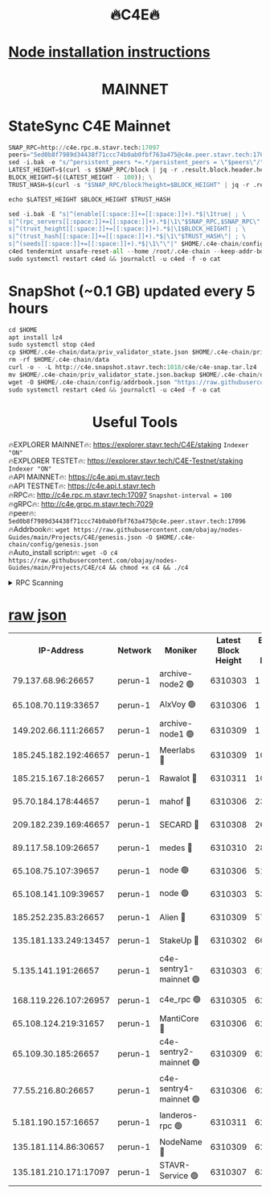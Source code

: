 <h1 align="center"> 🔥C4E🔥</h1>

[Node installation instructions](https://github.com/obajay/nodes-Guides/tree/main/Projects/C4E)
=

<h1 align="center"> MAINNET</h1>

# StateSync C4E Mainnet
```python
SNAP_RPC=http://c4e.rpc.m.stavr.tech:17097
peers="5ed0b8f7989d34438f71ccc74b0ab0fbf763a475@c4e.peer.stavr.tech:17096"
sed -i.bak -e "s/^persistent_peers *=.*/persistent_peers = \"$peers\"/" $HOME/.c4e-chain/config/config.toml
LATEST_HEIGHT=$(curl -s $SNAP_RPC/block | jq -r .result.block.header.height); \
BLOCK_HEIGHT=$((LATEST_HEIGHT - 100)); \
TRUST_HASH=$(curl -s "$SNAP_RPC/block?height=$BLOCK_HEIGHT" | jq -r .result.block_id.hash)

echo $LATEST_HEIGHT $BLOCK_HEIGHT $TRUST_HASH

sed -i.bak -E "s|^(enable[[:space:]]+=[[:space:]]+).*$|\1true| ; \
s|^(rpc_servers[[:space:]]+=[[:space:]]+).*$|\1\"$SNAP_RPC,$SNAP_RPC\"| ; \
s|^(trust_height[[:space:]]+=[[:space:]]+).*$|\1$BLOCK_HEIGHT| ; \
s|^(trust_hash[[:space:]]+=[[:space:]]+).*$|\1\"$TRUST_HASH\"| ; \
s|^(seeds[[:space:]]+=[[:space:]]+).*$|\1\"\"|" $HOME/.c4e-chain/config/config.toml
c4ed tendermint unsafe-reset-all --home /root/.c4e-chain --keep-addr-book
sudo systemctl restart c4ed && journalctl -u c4ed -f -o cat
```
# SnapShot (~0.1 GB) updated every 5 hours
```python
cd $HOME
apt install lz4
sudo systemctl stop c4ed
cp $HOME/.c4e-chain/data/priv_validator_state.json $HOME/.c4e-chain/priv_validator_state.json.backup
rm -rf $HOME/.c4e-chain/data
curl -o - -L http://c4e.snapshot.stavr.tech:1018/c4e/c4e-snap.tar.lz4 | lz4 -c -d - | tar -x -C $HOME/.c4e-chain --strip-components 2
mv $HOME/.c4e-chain/priv_validator_state.json.backup $HOME/.c4e-chain/data/priv_validator_state.json
wget -O $HOME/.c4e-chain/config/addrbook.json "https://raw.githubusercontent.com/obajay/nodes-Guides/main/Projects/C4E/addrbook.json"
sudo systemctl restart c4ed && journalctl -u c4ed -f -o cat
```
 <h1 align="center"> Useful Tools</h1>

🔥EXPLORER MAINNET🔥:  https://explorer.stavr.tech/C4E/staking            `Indexer "ON"` \
🔥EXPLORER TESTET🔥:   https://explorer.stavr.tech/C4E-Testnet/staking     `Indexer "ON"` \
🔥API MAINNET🔥:       https://c4e.api.m.stavr.tech \
🔥API TESTNET🔥:       https://c4e.api.t.stavr.tech \
🔥RPC🔥:               http://c4e.rpc.m.stavr.tech:17097                  `Snapshot-interval = 100` \
🔥gRPC🔥:              http://c4e.grpc.m.stavr.tech:7029 \
🔥peer🔥:              `5ed0b8f7989d34438f71ccc74b0ab0fbf763a475@c4e.peer.stavr.tech:17096` \
🔥Addrbook🔥:    ```wget https://raw.githubusercontent.com/obajay/nodes-Guides/main/Projects/C4E/genesis.json -O $HOME/.c4e-chain/config/genesis.json``` \
🔥Auto_install script🔥: ```wget -O c4 https://raw.githubusercontent.com/obajay/nodes-Guides/main/Projects/C4E/c4 && chmod +x c4 && ./c4```





<details>
<summary>RPC Scanning</summary>

<h2 align="center"> We scan nodes in real time every 4 hours. And we provide the final result of RPC endpoints.
We cannot influence the operation of these nodes in any way. </h2>


```python
If Voting Power is higher than 0 --> then the Node is a validator of the network and may be subject to attack and be a potential threat to the chain.
```
```python
We marked such validators with a red symbol
```

</details>

[raw json](https://rpc-check.c4e.stavr.tech/c4e/rpc-c4e-result.json)
=



<table><tr><th>IP-Address</th><th>Network</th><th>Moniker</th><th>Latest Block Height</th><th>Earliest Block Height</th><th>Catching Up</th><th>Tx Index</th><th>Voting Power</th><th>Scan Time</th></tr><tr><td>79.137.68.96:26657</td><td>perun-1</td><td>archive-node2 🟢</td><td>6310303</td><td>1</td><td>False</td><td>on</td><td>0</td><td>2023-12-16T09:14:40.765012113UTC</td></tr><tr><td>65.108.70.119:33657</td><td>perun-1</td><td>AlxVoy 🟢</td><td>6310306</td><td>1</td><td>False</td><td>on</td><td>0</td><td>2023-12-16T09:14:57.598999528UTC</td></tr><tr><td>149.202.66.111:26657</td><td>perun-1</td><td>archive-node1 🟢</td><td>6310309</td><td>1</td><td>False</td><td>on</td><td>0</td><td>2023-12-16T09:15:13.291536622UTC</td></tr><tr><td>185.245.182.192:46657</td><td>perun-1</td><td>Meerlabs 🔴</td><td>6310309</td><td>1051501</td><td>False</td><td>on</td><td>493550</td><td>2023-12-16T09:15:18.749646865UTC</td></tr><tr><td>185.215.167.18:26657</td><td>perun-1</td><td>Rawalot 🔴</td><td>6310311</td><td>1090501</td><td>False</td><td>on</td><td>579034</td><td>2023-12-16T09:15:29.884533073UTC</td></tr><tr><td>95.70.184.178:44657</td><td>perun-1</td><td>mahof 🔴</td><td>6310306</td><td>2342001</td><td>False</td><td>off</td><td>1357006</td><td>2023-12-16T09:14:56.734721290UTC</td></tr><tr><td>209.182.239.169:46657</td><td>perun-1</td><td>SECARD 🔴</td><td>6310308</td><td>2616101</td><td>False</td><td>off</td><td>675729</td><td>2023-12-16T09:15:10.966363548UTC</td></tr><tr><td>89.117.58.109:26657</td><td>perun-1</td><td>medes 🔴</td><td>6310310</td><td>2826001</td><td>False</td><td>off</td><td>471345</td><td>2023-12-16T09:15:25.127669790UTC</td></tr><tr><td>65.108.75.107:39657</td><td>perun-1</td><td>node 🟢</td><td>6310306</td><td>5198801</td><td>False</td><td>on</td><td>0</td><td>2023-12-16T09:15:00.100149399UTC</td></tr><tr><td>65.108.141.109:39657</td><td>perun-1</td><td>node 🟢</td><td>6310303</td><td>5303301</td><td>False</td><td>on</td><td>0</td><td>2023-12-16T09:14:43.139800910UTC</td></tr><tr><td>185.252.235.83:26657</td><td>perun-1</td><td>Alien 🔴</td><td>6310309</td><td>5736001</td><td>False</td><td>on</td><td>380508</td><td>2023-12-16T09:15:13.937481791UTC</td></tr><tr><td>135.181.133.249:13457</td><td>perun-1</td><td>StakeUp 🔴</td><td>6310302</td><td>6015001</td><td>False</td><td>on</td><td>1357007</td><td>2023-12-16T09:14:35.641864160UTC</td></tr><tr><td>5.135.141.191:26657</td><td>perun-1</td><td>c4e-sentry1-mainnet 🟢</td><td>6310303</td><td>6198001</td><td>False</td><td>on</td><td>0</td><td>2023-12-16T09:14:40.084650644UTC</td></tr><tr><td>168.119.226.107:26957</td><td>perun-1</td><td>c4e_rpc 🟢</td><td>6310305</td><td>6210304</td><td>False</td><td>on</td><td>0</td><td>2023-12-16T09:14:49.688161169UTC</td></tr><tr><td>65.108.124.219:31657</td><td>perun-1</td><td>MantiCore 🔴</td><td>6310306</td><td>6210306</td><td>False</td><td>off</td><td>837637</td><td>2023-12-16T09:14:56.235392366UTC</td></tr><tr><td>65.109.30.185:26657</td><td>perun-1</td><td>c4e-sentry2-mainnet 🟢</td><td>6310309</td><td>6238301</td><td>False</td><td>on</td><td>0</td><td>2023-12-16T09:15:18.431151250UTC</td></tr><tr><td>77.55.216.80:26657</td><td>perun-1</td><td>c4e-sentry4-mainnet 🟢</td><td>6310306</td><td>6241001</td><td>False</td><td>on</td><td>0</td><td>2023-12-16T09:14:57.199902581UTC</td></tr><tr><td>5.181.190.157:16657</td><td>perun-1</td><td>landeros-rpc 🟢</td><td>6310311</td><td>6278001</td><td>False</td><td>on</td><td>0</td><td>2023-12-16T09:15:29.533431145UTC</td></tr><tr><td>135.181.114.86:30657</td><td>perun-1</td><td>NodeName 🔴</td><td>6310309</td><td>6284301</td><td>False</td><td>off</td><td>333717</td><td>2023-12-16T09:15:13.626334903UTC</td></tr><tr><td>135.181.210.171:17097</td><td>perun-1</td><td>STAVR-Service 🟢</td><td>6310307</td><td>6308001</td><td>False</td><td>on</td><td>0</td><td>2023-12-16T09:15:02.474275649UTC</td></tr></table>

